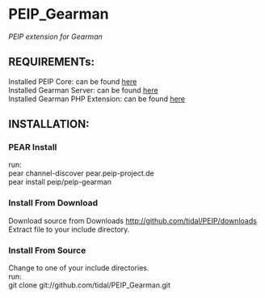<h1>PEIP_Gearman</h1>
<em>PEIP extension for Gearman</em>
<h2>REQUIREMENTs:</h2>
Installed PEIP Core: can be found <a href="http://github.com/tidal/PEIP">here</a><br>
Installed Gearman Server: can be found <a href="http://gearman.org">here</a><br> 
Installed Gearman PHP Extension: can be found <a href="http://gearman.org/?id=gearman_php_extension">here</a><br>     
<h2>INSTALLATION:</h2>    
<h3>PEAR Install</h3>
run:<br>
pear channel-discover pear.peip-project.de<br>
pear install peip/peip-gearman
<h3>Install From Download</h3>
Download source from Downloads <a href="http://github.com/tidal/PEIP_Gearman/downloads">http://github.com/tidal/PEIP/downloads</a><br>
Extract file to your include directory.
<h3>Install From Source</h3>
Change to one of your include directories.<br>
run:<br>
git clone git://github.com/tidal/PEIP_Gearman.git 






